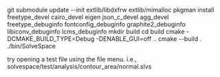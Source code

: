git submodule update --init extlib/libdxfrw extlib/mimalloc
pkgman install freetype_devel cairo_devel eigen json_c_devel agg_devel freetype_debuginfo fontconfig_debuginfo graphite2_debuginfo libiconv_debuginfo lcms_debuginfo
mkdir build
cd build
cmake -DCMAKE_BUILD_TYPE=Debug -DENABLE_GUI=off ..
cmake --build .
./bin/SolveSpace

try opening a test file using the file menu. i.e., solvespace/test/analysis/contour_area/normal.slvs